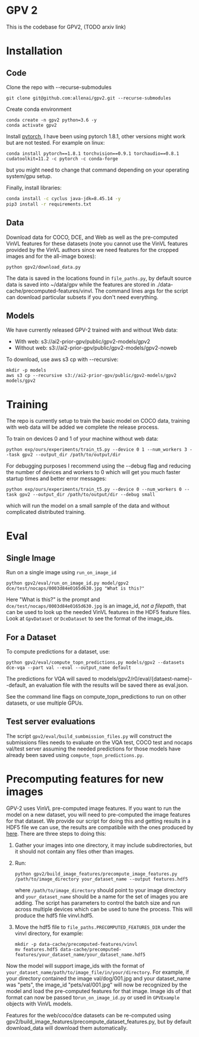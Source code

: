 # GPV 2
This is the codebase for GPV2, (TODO arxiv link)

# Installation
## Code
Clone the repo with --recurse-submodules
```
git clone git@github.com:allenai/gpv2.git --recurse-submodules
```

Create conda environment
```
conda create -n gpv2 python=3.6 -y
conda activate gpv2
```

Install [pytorch](https://pytorch.org/), I have been using pytorch 1.8.1, 
other versions might work but are not tested. For example on linux:

```
conda install pytorch==1.8.1 torchvision==0.9.1 torchaudio==0.8.1 cudatoolkit=11.2 -c pytorch -c conda-forge
```

but you might need to change that command depending on your operating system/gpu setup.

Finally, install libraries:
```bash
conda install -c cyclus java-jdk=8.45.14 -y  
pip3 install -r requirements.txt
```
 
## Data
Download data for COCO, DCE, and Web as well as the pre-computed VinVL features for these datasets
(note you cannot use the VinVL features provided by the VinVL authors since we need features 
for the cropped images and for the all-image boxes):
```
python gpv2/download_data.py 
```

The data is saved in the locations found in `file_paths.py`, by default source data is saved 
into ~/data/gpv while the features are stored in ./data-cache/precomputed-features/vinvl.
The command lines args for the script can download particular subsets if you don't need
everything.

## Models
We have currently released GPV-2 trained with and without Web data:


- With web: s3://ai2-prior-gpv/public/gpv2-models/gpv2
- Without web: s3://ai2-prior-gpv/public/gpv2-models/gpv2-noweb

To download, use aws s3 cp with --recursive:

```
mkdir -p models
aws s3 cp --recursive s3://ai2-prior-gpv/public/gpv2-models/gpv2 models/gpv2
```

# Training
The repo is currently setup to train the basic model on COCO data, training with web data will be 
added we complete the release process.

To train on devices 0 and 1 of your machine without web data:

```
python exp/ours/experiments/train_t5.py --device 0 1 --num_workers 3 --task gpv2 --output_dir /path/to/output/dir
```

For debugging purposes I recommend using the --debug flag and reducing the number of devices and 
workers to 0 which will get you much faster startup times and better error messages:

```
python exp/ours/experiments/train_t5.py --device 0 --num_workers 0 --task gpv2 --output_dir /path/to/output/dir --debug small
```

which will run the model on a small sample of the data and without complicated distributed training.

# Eval

## Single Image
Run on a single image using `run_on_image_id` 

```
python gpv2/eval/run_on_image_id.py model/gpv2 dce/test/nocaps/0003d84e0165d630.jpg "What is this?"
```

Here "What is this?" is the prompt and `dce/test/nocaps/0003d84e0165d630.jpg` is an image_id, _not a filepath_, that 
can be used to look up the needed VinVL features in the HDF5 feature files.
Look at `GpvDataset` or `DceDataset` to see the format of the image_ids.

## For a Dataset 
To compute predictions for a dataset, use:

```
python gpv2/eval/compute_topn_predictions.py models/gpv2 --datasets dce-vqa --part val --eval --output_name default
```

The predictions for VQA will saved to models/gpv2/r0/eval/{dataest-name}--default, an 
evaluation file with the results will be saved there as eval.json. 

See the command line flags on compute_topn_predictions to run on other datasets, or 
use multiple GPUs.


## Test server evaluations
The script `gpv2/eval/build_sumbmission_files.py` will construct the submissions files needs to evaluate on the VQA test, COCO test 
and nocaps val/test server assuming the needed predictions for those models have already been saved
using `compute_topn_predictions.py`.


# Precomputing features for new images
GPV-2 uses VinVL pre-computed image features.
If you want to run the model on a new dataset, you will need to pre-computed the image features
for that dataset. We provide our script for doing this and getting results in a HDF5 file we
can use, the results are compatibile with the ones produced by [here](https://github.com/microsoft/scene_graph_benchmark#vinvl-feature-extraction).
There are three steps to doing this:

1. Gather your images into one directory, it may include subdirectories, but it should not contain any
   files other than images.
2. Run:

    ```
    python gpv2/build_image_features/precompute_image_features.py /path/to/image_directory your_dataset_name --output features.hdf5
    ```
   where `/path/to/image_directory` should point to your image directory and `your_dataset_name` should
   be a name for the set of images you are adding. The script has parameters to control the batch size and run across multiple devices
   which can be used to tune the process. This will
   produce the hdf5 file vinvl.hdf5.

3. Move the hdf5 file to `file_paths.PRECOMPUTED_FEATURES_DIR` under the vinvl directory, for example:

    ```
    mkdir -p data-cache/precomputed-features/vinvl
    mv features.hdf5 data-cache/precomputed-features/your_dataset_name/your_dataset_name.hdf5
    ```

Now the model will support image_ids with the format of `your_dataset_name/path/to/image_file/in/your/directory`.
For example, if your directory contained the
image val/dog/001.jpg and your dataset_name was "pets", the image_id "pets/val/001.jpg" will
now be recognized by the model and load the pre-computed features for that image. Image ids of that format
can now be passed to`run_on_image_id.py` or used in `GPVExample` objects with VinVL models.

Features for the web/coco/dce datasets can be re-computed using gpv2/build_image_features/precompute_dataset_features.py,
but by default download_data will download them automatically.
